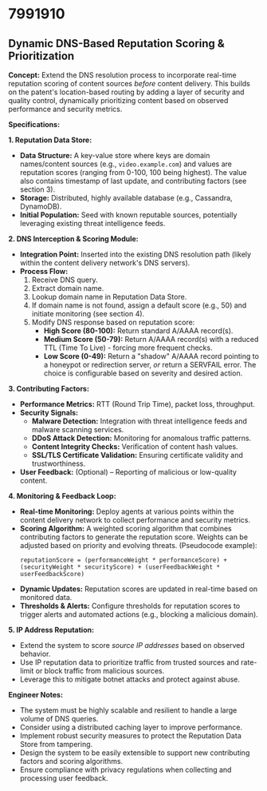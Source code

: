 # 7991910

## Dynamic DNS-Based Reputation Scoring & Prioritization

**Concept:** Extend the DNS resolution process to incorporate real-time reputation scoring of content sources *before* content delivery. This builds on the patent's location-based routing by adding a layer of security and quality control, dynamically prioritizing content based on observed performance and security metrics.

**Specifications:**

**1. Reputation Data Store:**

*   **Data Structure:** A key-value store where keys are domain names/content sources (e.g., `video.example.com`) and values are reputation scores (ranging from 0-100, 100 being highest). The value also contains timestamp of last update, and contributing factors (see section 3).
*   **Storage:** Distributed, highly available database (e.g., Cassandra, DynamoDB).
*   **Initial Population:** Seed with known reputable sources, potentially leveraging existing threat intelligence feeds.

**2. DNS Interception & Scoring Module:**

*   **Integration Point:** Inserted into the existing DNS resolution path (likely within the content delivery network's DNS servers).
*   **Process Flow:**
    1.  Receive DNS query.
    2.  Extract domain name.
    3.  Lookup domain name in Reputation Data Store.
    4.  If domain name is not found, assign a default score (e.g., 50) and initiate monitoring (see section 4).
    5.  Modify DNS response based on reputation score:
        *   **High Score (80-100):** Return standard A/AAAA record(s).
        *   **Medium Score (50-79):** Return A/AAAA record(s) with a reduced TTL (Time To Live) - forcing more frequent checks.
        *   **Low Score (0-49):** Return a "shadow" A/AAAA record pointing to a honeypot or redirection server, *or* return a SERVFAIL error. The choice is configurable based on severity and desired action.

**3. Contributing Factors:**

*   **Performance Metrics:** RTT (Round Trip Time), packet loss, throughput.
*   **Security Signals:**
    *   **Malware Detection:** Integration with threat intelligence feeds and malware scanning services.
    *   **DDoS Attack Detection:** Monitoring for anomalous traffic patterns.
    *   **Content Integrity Checks:** Verification of content hash values.
    *   **SSL/TLS Certificate Validation:** Ensuring certificate validity and trustworthiness.
*   **User Feedback:**  (Optional) – Reporting of malicious or low-quality content.

**4. Monitoring & Feedback Loop:**

*   **Real-time Monitoring:** Deploy agents at various points within the content delivery network to collect performance and security metrics.
*   **Scoring Algorithm:** A weighted scoring algorithm that combines contributing factors to generate the reputation score.  Weights can be adjusted based on priority and evolving threats. (Pseudocode example):
    ```
    reputationScore = (performanceWeight * performanceScore) + (securityWeight * securityScore) + (userFeedbackWeight * userFeedbackScore)
    ```
*   **Dynamic Updates:** Reputation scores are updated in real-time based on monitored data.
*   **Thresholds & Alerts:** Configure thresholds for reputation scores to trigger alerts and automated actions (e.g., blocking a malicious domain).

**5.  IP Address Reputation:**

*   Extend the system to score *source IP addresses* based on observed behavior.
*   Use IP reputation data to prioritize traffic from trusted sources and rate-limit or block traffic from malicious sources.
*   Leverage this to mitigate botnet attacks and protect against abuse.



**Engineer Notes:**

*   The system must be highly scalable and resilient to handle a large volume of DNS queries.
*   Consider using a distributed caching layer to improve performance.
*   Implement robust security measures to protect the Reputation Data Store from tampering.
*   Design the system to be easily extensible to support new contributing factors and scoring algorithms.
*   Ensure compliance with privacy regulations when collecting and processing user feedback.